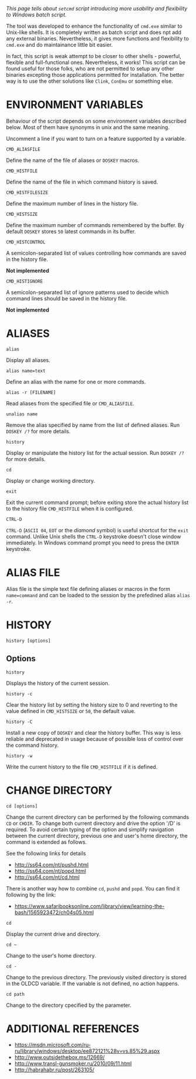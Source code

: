 _This page tells about `setcmd` script introducing more usability and flexibility to Windows batch script._

The tool was developed to enhance the functionality of `cmd.exe` 
similar to Unix-like shells. It is completely written as batch script 
and does npt add any external binaries. Nevertheless, it gives more 
functions and flexibility to `cmd.exe` and do maintainance little bit 
easier. 

In fact, this script is weak attempt to be closer to other shells - 
powerful, flexible and full-functional ones. Nevertheless, it works! 
This script can be found useful for those folks, who are not permitted 
to setup any other binaries excepting those applications permitted for 
installation. The better way is to use the other solutions like 
`Clink`, `ConEmu` or something else. 


# ENVIRONMENT VARIABLES


Behaviour of the script depends on some environment variables described 
below. Most of them have synonyms in unix and the same meaning. 

Uncomment a line if you want to turn on a feature supported by a 
variable. 


`CMD_ALIASFILE`

Define the name of the file of aliases or `DOSKEY` macros. 


`CMD_HISTFILE`

Define the name of the file in which command history is saved. 


`CMD_HISTFILESIZE`

Define the maximum number of lines in the history file. 


`CMD_HISTSIZE`

Define the maximum number of commands remembered by the buffer. 
By default `DOSKEY` stores `50` latest commands in its buffer. 


`CMD_HISTCONTROL`

A semicolon-separated list of values controlling how commands are saved 
in the history file. 

**Not implemented**


`CMD_HISTIGNORE`

A semicolon-separated list of ignore patterns used to decide which 
command lines should be saved in the history file. 

**Not implemented**


# ALIASES


`alias`

Display all aliases.


`alias name=text`

Define an alias with the name for one or more commands.


`alias -r [FILENAME]`

Read aliases from the specified file or `CMD_ALIASFILE`.


`unalias name`

Remove the alias specified by name from the list of defined aliases.
Run `DOSKEY /?` for more details.


`history`

Display or manipulate the history list for the actual session. 
Run `DOSKEY /?` for more details.


`cd`

Display or change working directory. 


`exit`

Exit the current command prompt; before exiting store the actual 
history list to the history file `CMD_HISTFILE` when it is configured. 


`CTRL-D`

`CTRL-D` (`ASCII 04`, `EOT` or the *diamond* symbol) is useful shortcut 
for the `exit` command. Unlike Unix shells the `CTRL-D` keystroke 
doesn't close window immediately. In Windows command prompt you need to 
press the `ENTER` keystroke. 


# ALIAS FILE


Alias file is the simple text file defining aliases or macros in the 
form `name=command` and can be loaded to the session by the prefedined 
alias `alias -r`.


# HISTORY


`history [options]`


## Options


`history`

Displays the history of the current session.


`history -c`

Clear the history list by setting the history size to 0 and reverting 
to the value defined in `CMD_HISTSIZE` or `50`, the default value. 


`history -C`

Install a new copy of `DOSKEY` and clear the history buffer. This way 
is less reliable and deprecated in usage because of possible loss of 
control over the command history. 


`history -w`

Write the current history to the file `CMD_HISTFILE` if it is defined. 


# CHANGE DIRECTORY


`cd [options]`


Change the current directory can be performed by the following commands 
`CD` or `CHDIR`. To change both current directory and drive the option 
'/D' is required. To avoid certain typing of the option and simplify 
navigation between the current directory, previous one and user's home 
directory, the command is extended as follows.

See the following links for details

* http://ss64.com/nt/pushd.html
* http://ss64.com/nt/popd.html
* http://ss64.com/nt/cd.html

There is another way how to combine `cd`, `pushd` and `popd`. You can 
find it following by the link:

* https://www.safaribooksonline.com/library/view/learning-the-bash/1565923472/ch04s05.html


`cd`

Display the current drive and directory.


`cd ~`

Change to the user's home directory.


`cd -`

Change to the previous directory. The previously visited directory is 
stored in the OLDCD variable. If the variable is not defined, no action 
happens. 


`cd path`

Change to the directory cpecified by the parameter.


# ADDITIONAL REFERENCES

* https://msdn.microsoft.com/ru-ru/library/windows/desktop/ee872121%28v=vs.85%29.aspx
* http://www.outsidethebox.ms/12669/
* http://www.transl-gunsmoker.ru/2010/09/11.html
* http://habrahabr.ru/post/263105/

